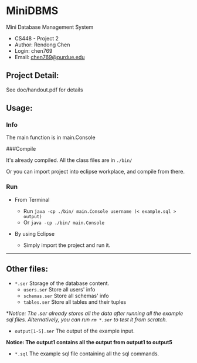 MiniDBMS
========

Mini Database Management System

- CS448 - Project 2
- Author: Rendong Chen
- Login: chen769
- Email: chen769@purdue.edu


Project Detail:
---------------
See doc/handout.pdf for details


Usage:
------

### Info

The main function is in main.Console

###Compile

It's already compiled. All the class files are in `./bin/`

Or you can import project into eclipse workplace, and compile from there.

### Run

- From Terminal
    - Run `java -cp ./bin/ main.Console username (< example.sql > output)`
    - Or `java -cp ./bin/ main.Console`

- By using Eclipse
    - Simply import the project and run it.


------------
Other files:
------------

- `*.ser`
    Storage of the database content.
    - `users.ser`
    Store all users' info
    - `schemas.ser`
    Store all schemas' info
    - `tables.ser`
    Store all tables and their tuples

**Notice: The *.ser already stores all the data after running all the example sql files. Alternatively, you can run `rm *.ser` to test it from scratch.**

- `output[1-5].ser`
    The output of the example input.

**Notice: The output1 contains all the output from output1 to output5**

- `*.sql`
    The example sql file containing all the sql commands.
